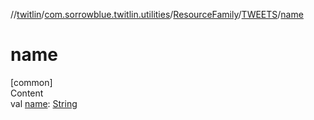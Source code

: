 //[twitlin](../../../index.md)/[com.sorrowblue.twitlin.utilities](../../index.md)/[ResourceFamily](../index.md)/[TWEETS](index.md)/[name](name.md)



# name  
[common]  
Content  
val [name](name.md): [String](https://kotlinlang.org/api/latest/jvm/stdlib/kotlin/-string/index.html)  



